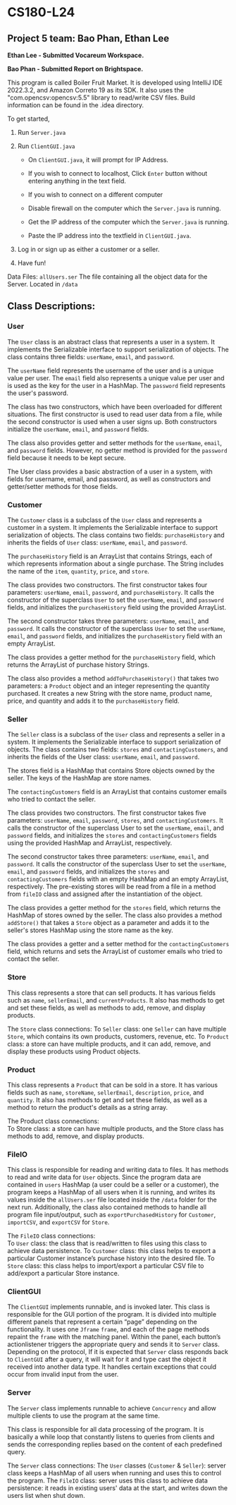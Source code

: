# CS180-L24

## Project 5 team: Bao Phan, Ethan Lee

**Ethan Lee - Submitted Vocareum Workspace.**

**Bao Phan - Submitted Report on Brightspace.**

This program is called Boiler Fruit Market. It is developed using IntelliJ IDE 2022.3.2, and Amazon Correto 19 as its SDK. It also uses the "com.opencsv:opencsv:5.5" library to read/write CSV files. Build information can be found in the .idea directory.

To get started,
1. Run `Server.java`
2. Run `ClientGUI.java`
    - On `ClientGUI.java`, it will prompt for IP Address.
  
    - If you wish to connect to localhost, Click `Enter` button without entering anything in the text field.
  
    - If you wish to connect on a different computer
  
    - Disable firewall on the computer which the `Server.java` is running.
  
    - Get the IP address of the computer which the `Server.java` is running.
  
    - Paste the IP address into the textfield in `ClientGUI.java`.
       
3. Log in or sign up as either a customer or a seller.
4. Have fun!

Data Files:
`allUsers.ser` The file containing all the object data for the Server. Located in `/data`



## Class Descriptions:

### User

The `User` class is an abstract class that represents a user in a system. It implements the Serializable interface to support serialization of objects. The class contains three fields: `userName`, `email`, and `password`.

The `userName` field represents the username of the user and is a unique value per user. The `email` field also represents a unique value per user and is used as the key for the user in a HashMap. The `password` field represents the user's password.

The class has two constructors, which have been overloaded for different situations. The first constructor is used to read user data from a file, while the second constructor is used when a user signs up. Both constructors initialize the `userName`, `email`, and `password` fields.

The class also provides getter and setter methods for the `userName`, `email`, and `password` fields. However, no getter method is provided for the `password` field because it needs to be kept secure.

The User class provides a basic abstraction of a user in a system, with fields for username, email, and password, as well as constructors and getter/setter methods for those fields.


### Customer


The `Customer` class is a subclass of the `User` class and represents a customer in a system. It implements the Serializable interface to support serialization of objects. The class contains two fields: `purchaseHistory` and inherits the fields of `User` class: `userName`, `email`, and `password`.

The `purchaseHistory` field is an ArrayList that contains Strings, each of which represents information about a single purchase. The String includes the name of the `item`, `quantity`, `price`, and `store`.

The class provides two constructors. The first constructor takes four parameters: `userName`, `email`, `password`, and `purchaseHistory`. It calls the constructor of the superclass `User` to set the `userName`, `email`, and `password` fields, and initializes the `purchaseHistory` field using the provided ArrayList.

The second constructor takes three parameters: `userName`, `email`, and `password`. It calls the constructor of the superclass `User` to set the `userName`, `email`, and `password` fields, and initializes the `purchaseHistory` field with an empty ArrayList.

The class provides a getter method for the `purchaseHistory` field, which returns the ArrayList of purchase history Strings.

The class also provides a method `addToPurchaseHistory()` that takes two parameters: a `Product` object and an integer representing the quantity purchased. It creates a new String with the store name, product name, price, and quantity and adds it to the `purchaseHistory` field.

### Seller

The `Seller` class is a subclass of the `User` class and represents a seller in a system. It implements the Serializable interface to support serialization of objects. The class contains two fields: `stores` and `contactingCustomers`, and inherits the fields of the User class: `userName`, `email`, and `password`.

The stores field is a HashMap that contains Store objects owned by the seller. The keys of the HashMap are store names.

The `contactingCustomers` field is an ArrayList that contains customer emails who tried to contact the seller.

The class provides two constructors. The first constructor takes five parameters: `userName`, `email`, `password`, `stores`, and `contactingCustomers`. It calls the constructor of the superclass User to set the `userName`, `email`, and `password` fields, and initializes the `stores` and `contactingCustomers` fields using the provided HashMap and ArrayList, respectively.

The second constructor takes three parameters: `userName`, `email`, and `password`. It calls the constructor of the superclass User to set the `userName`, `email`, and `password` fields, and initializes the `stores` and `contactingCustomers` fields with an empty HashMap and an empty ArrayList, respectively. The pre-existing stores will be read from a file in a method from `fileIO` class and assigned after the instantiation of the object.

The class provides a getter method for the `stores` field, which returns the HashMap of stores owned by the seller. The class also provides a method `addStore()` that takes a `Store` object as a parameter and adds it to the seller's stores HashMap using the store name as the key.

The class provides a getter and a setter method for the `contactingCustomers` field, which returns and sets the ArrayList of customer emails who tried to contact the seller.

### Store
This class represents a store that can sell products. It has various fields such as `name`, `sellerEmail`, and `currentProducts`. It also has methods to get and set these fields, as well as methods to add, remove, and display products. 

The `Store` class connections:
To `Seller` class: one `Seller` can have multiple `Store`, which contains its own products, customers, revenue, etc.
To `Product` class: a store can have multiple products, and it can add, remove, and display these products using Product objects.

### Product
This class represents a `Product` that can be sold in a store. It has various fields such as `name`, `storeName`, `sellerEmail`, `description`, `price`, and `quantity`. It also has methods to get and set these fields, as well as a method to return the product's details as a string array. 

The Product class connections:  
To Store class: a store can have multiple products, and the Store class has methods to add, remove, and display products.

### FileIO
This class is responsible for reading and writing data to files. It has methods to read and write data for `User` objects. Since the program data are contained in `users` HashMap (a user could be a seller or a customer), the program keeps a HashMap of all users when it is running, and writes its values inside the `allUsers.ser` file located inside the `/data` folder for the next run. Additionally, the class also contained methods to handle all program file input/output, such as `exportPurchasedHistory` for `Customer`, `importCSV`, and `exportCSV` for `Store`. 

The `FileIO` class connections:  
To `User` class: the class that is read/written to files using this class to achieve data persistence. 
To `Customer` class: this class helps to export a particular Customer instance’s purchase history into the desired file.
To `Store` class: this class helps to import/export a particular CSV file to add/export a particular Store instance.

### ClientGUI
The `ClientGUI` implements runnable, and is invoked later.
This class is responsible for the GUI portion of the program. It is divided into multiple different panels that represent a certain “page” depending on the functionality. It uses one `Jframe` `frame`, and each of the page methods repaint the `frame` with the matching panel.
Within the panel, each button’s actionlistener triggers the appropriate query and sends it to `Server` class.
Depending on the protocol, If it is expected that `Server` class responds back to `ClientGUI` after a query, it will wait for it and type cast the object it received into another data type.
It handles certain exceptions that could occur from invalid input from the user.

### Server
The `Server` class implements runnable to achieve `Concurrency` and allow multiple clients to use the program at the same time. 

This class is responsible for all data processing of the program. It is basically a while loop that constantly listens to queries from clients and sends the corresponding replies based on the content of each predefined query. 

The `Server` class connections:
The `User` classes (`Customer` & `Seller`): server class keeps a HashMap of all users when running and uses this to control the program.
The `FileIO` class: server uses this class to achieve data persistence: it reads in existing users' data at the start, and writes down the users list when shut down.

